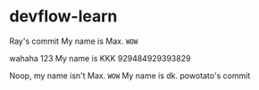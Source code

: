 # devflow-learn

Ray's commit
My name is Max.
`WOW`

wahaha
123
My name is KKK
929484929393829

Noop, my name isn't Max.
`WOW`
My name is dk.
powotato's commit
